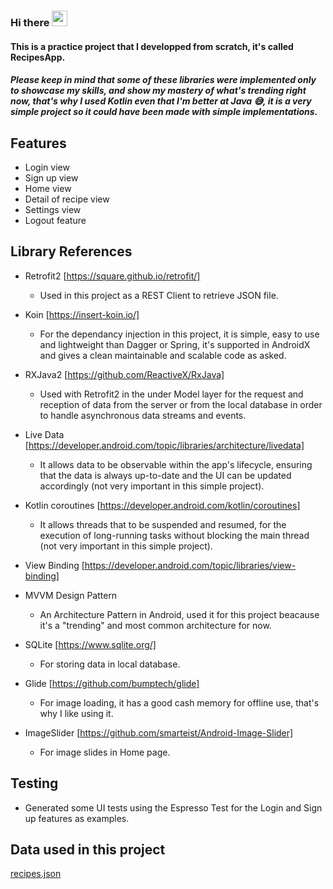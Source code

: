 ### Hi there <img src="https://media.giphy.com/media/hvRJCLFzcasrR4ia7z/giphy.gif" width="25px">

#### This is a practice project that I developped from scratch, it's called RecipesApp.

##### Please keep in mind that some of these libraries were implemented only to showcase my skills, and show my mastery of what's trending right now, that's why I used Kotlin even that I'm better at Java 😅, it is a very simple project so it could have been made with simple implementations.

## Features
- Login view
- Sign up view
- Home view
- Detail of recipe view
- Settings view
- Logout feature

## Library References

- Retrofit2 [https://square.github.io/retrofit/]
    - Used in this project as a REST Client to retrieve JSON file.
    
- Koin [https://insert-koin.io/]
    - For the dependancy injection in this project, it is simple, easy to use and lightweight than Dagger or Spring, it's supported in AndroidX and gives a clean maintainable and scalable code as asked.
    
- RXJava2 [https://github.com/ReactiveX/RxJava]
    - Used with Retrofit2 in the under Model layer for the request and reception of data from the server or from the local database in order to handle asynchronous data streams and events.
    
- Live Data [https://developer.android.com/topic/libraries/architecture/livedata]
    - It allows data to be observable within the app's lifecycle, ensuring that the data is always up-to-date and the UI can be updated accordingly (not very important in this simple project).
    
- Kotlin coroutines [https://developer.android.com/kotlin/coroutines]
    - It allows threads that to be suspended and resumed, for the execution of long-running tasks without blocking the main thread (not very important in this simple project).
    
- View Binding [https://developer.android.com/topic/libraries/view-binding]

- MVVM Design Pattern 
    - An Architecture Pattern in Android, used it for this project beacause it's a "trending" and most common architecture for now.
    
- SQLite [https://www.sqlite.org/]
    - For storing data in local database.

- Glide [https://github.com/bumptech/glide]
    - For image loading, it has a good cash memory for offline use, that's why I like using it. 
    
- ImageSlider [https://github.com/smarteist/Android-Image-Slider]
    - For image slides in Home page. 

## Testing
- Generated some UI tests using the Espresso Test for the Login and Sign up features as examples.

## Data used in this project
<a href="https://hf-android-app.s3-eu-west-1.amazonaws.com/android-test/recipes.json">
  <span>recipes.json<span/>
</a>

